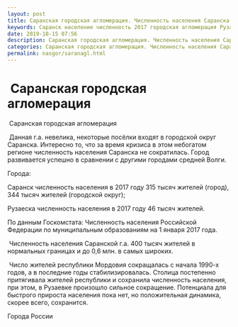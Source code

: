 ```yaml
---
layout: post
title: Саранская городская агломерация. Численность населения Саранска
keywords: Саранск население численность 2017 городская агломерация Рузаеска 
date: 2019-10-15 07:56
description: Саранская городская агломерация. Численность населения Саранска 2017
categories: Саранская городская агломерация. Численность населения Саранска 2017
permalink: nasgor/saranagl.html
---
```


#  Саранская городская агломерация



 Саранская городская агломерация



 Данная г.а. невелика, некоторые посёлки входят в городской округ Саранска. Интересно то, что за время кризиса в этом небогатом регионе численность населения Саранска не сократилась. Город развивается успешно в сравнении с другими городами средней Волги.



Города: 



Саранск численность населения в 2017 году 315 тысяч жителей (город), 344 тысяч жителей (городской округ);


Рузаеска численность населения в 2017 году 46 тысяч жителей.


По данным Госкомстата: Численность населения Российской Федерации по муниципальным образованиям на 1 января 2017 года.



 Численность населения Саранской г.а. 400 тысяч жителей в нормальных границах и до 0,6 млн. в самых широких.




 Число жителей республики Мордовия сокращалась с начала 1990-х годов, а в последние годы стабилизировалась. Столица постепенно притягивала жителей республики и сохранила численность населения, при этом, в Рузаевке произошло сильное сокращение. Потенциала для быстрого прироста населения пока нет, но положительная динамика, скорее всего, сохранится.




Города России

		

